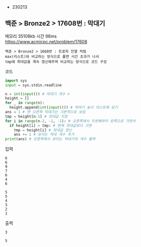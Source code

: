 - 230213
##  백준 > Bronze2 > 17608번 : 막대기
메모리 35108kb 시간 96ms  
https://www.acmicpc.net/problem/17608  

```
백준 > Bronze2 > 1668번 : 트로피 진열 처럼  
max(리스트)와 비교하는 방식으로 풀면 시간 초과가 나서  
tmp에 최대값을 계속 갱신해주며 비교하는 방식으로 코드 구성
```

코드
```python
import sys
input = sys.stdin.readline

n = int(input()) # 막대기 개수 n
height = []
for _ in range(n):
  height.append(int(input())) # 막대기 높이 리스트에 담기
ans = 1 # 맨 오른쪽 막대기는 기본적으로 보임
tmp = height[n-1] # 최대값 지정
for i in range(n-2, -1, -1): # 오른쪽에서 두번째부터 왼쪽으로 가면서
  if height[i] > tmp: # 현재 최대값보다 크면
    tmp = height[i] # 최대값 갱신
    ans += 1 # 보이는 막대 개수 추가
print(ans) # 오른쪽에서 보이는 막대기의 개수 출력
```

입력
```
6
6
9
7
6
4
6

5
5
4
3
2
1
```

출력
```
3

5
```